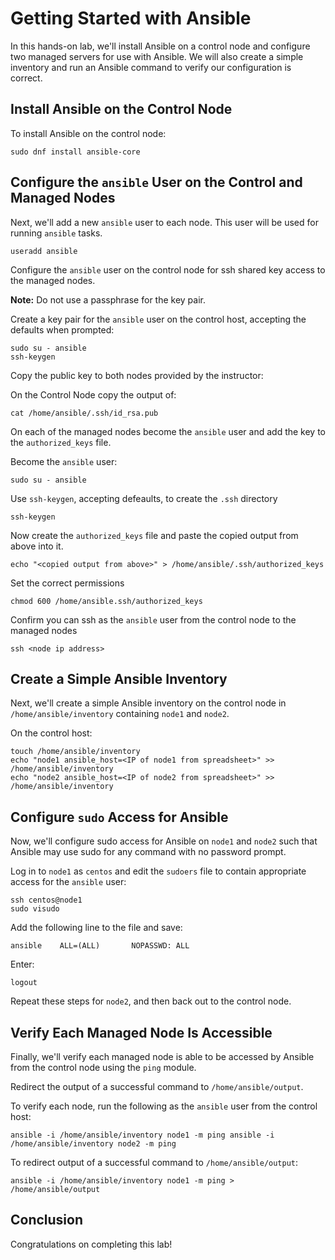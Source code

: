 # Getting Started with Ansible

In this hands-on lab, we'll install Ansible on a control node and configure two managed servers for use with Ansible. We will also create a simple inventory and run an Ansible command to verify our configuration is correct.

## Install Ansible on the Control Node

To install Ansible on the control node:

```
sudo dnf install ansible-core 
```

## Configure the `ansible` User on the Control and Managed Nodes

Next, we'll add a new `ansible` user to each node. This user will be used for running `ansible` tasks. 

```
useradd ansible
```

Configure the `ansible` user on the control node for ssh shared key access to the managed nodes.

**Note:** Do not use a passphrase for the key pair.

Create a key pair for the `ansible` user on the control host, accepting the defaults when prompted:

```
sudo su - ansible
ssh-keygen 
```



Copy the public key to both nodes provided by the instructor:

On the Control Node copy the output of:

```
cat /home/ansible/.ssh/id_rsa.pub
```



On each of the managed nodes become the `ansible` user and add the key to the `authorized_keys` file.

Become the `ansible` user:

```
sudo su - ansible 
```

Use `ssh-keygen`, accepting defeaults, to create the `.ssh` directory

```
ssh-keygen
```

Now create the `authorized_keys` file and paste the copied output from above into it.

```
echo "<copied output from above>" > /home/ansible/.ssh/authorized_keys
```

Set the correct permissions

```
chmod 600 /home/ansible.ssh/authorized_keys
```

Confirm you can ssh as the `ansible` user from the control node to the managed nodes

```
ssh <node ip address>
```



## Create a Simple Ansible Inventory

Next, we'll create a simple Ansible inventory on the control node in `/home/ansible/inventory` containing `node1` and `node2`.

On the control host:

```
touch /home/ansible/inventory 
echo "node1 ansible_host=<IP of node1 from spreadsheet>" >> /home/ansible/inventory 
echo "node2 ansible_host=<IP of node2 from spreadsheet>" >> /home/ansible/inventory 
```



## Configure `sudo` Access for Ansible

Now, we'll configure sudo access for Ansible on `node1` and `node2` such that Ansible may use sudo for any command with no password prompt.

Log in to `node1` as `centos` and edit the `sudoers` file to contain appropriate access for the `ansible` user:

```
ssh centos@node1 
sudo visudo 
```

Add the following line to the file and save:

```
ansible    ALL=(ALL)       NOPASSWD: ALL 
```

Enter:

```
logout 
```

Repeat these steps for `node2`, and then back out to the control node.

## Verify Each Managed Node Is Accessible

Finally, we'll verify each managed node is able to be accessed by Ansible from the control node using the `ping` module.

Redirect the output of a successful command to `/home/ansible/output`.

To verify each node, run the following as the `ansible` user from the control host:

```
ansible -i /home/ansible/inventory node1 -m ping ansible -i /home/ansible/inventory node2 -m ping 
```

To redirect output of a successful command to `/home/ansible/output`:

```
ansible -i /home/ansible/inventory node1 -m ping > /home/ansible/output 
```

## Conclusion

Congratulations on completing this lab!